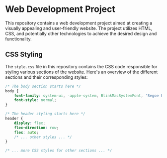 # Web Development Project

This repository contains a web development project aimed at creating a visually appealing and user-friendly website. The project utilizes HTML, CSS, and potentially other technologies to achieve the desired design and functionality.

## CSS Styling

The `style.css` file in this repository contains the CSS code responsible for styling various sections of the website. Here's an overview of the different sections and their corresponding styles:

```css
/* The body section starts here */
body {
    font-family: system-ui, -apple-system, BlinkMacSystemFont, 'Segoe UI', Roboto, Oxygen, Ubuntu, Cantarell, 'Open Sans', 'Helvetica Neue', sans-serif;
    font-style: normal;
}

/* The header styling starts here */
header {
    display: flex;
    flex-direction: row;
    flex: auto;
    /* ... other styles ... */
}

/* ... more CSS styles for other sections ... */

